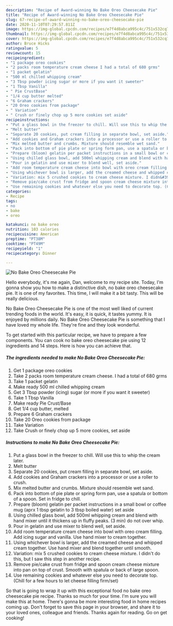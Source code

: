 ```yaml
---
description: "Recipe of Award-winning No Bake Oreo Cheesecake Pie"
title: "Recipe of Award-winning No Bake Oreo Cheesecake Pie"
slug: 67-recipe-of-award-winning-no-bake-oreo-cheesecake-pie
date: 2020-11-10T07:29:57.811Z
image: https://img-global.cpcdn.com/recipes/e7f4d8abca995c4c/751x532cq70/no-bake-oreo-cheesecake-pie-recipe-main-photo.jpg
thumbnail: https://img-global.cpcdn.com/recipes/e7f4d8abca995c4c/751x532cq70/no-bake-oreo-cheesecake-pie-recipe-main-photo.jpg
cover: https://img-global.cpcdn.com/recipes/e7f4d8abca995c4c/751x532cq70/no-bake-oreo-cheesecake-pie-recipe-main-photo.jpg
author: Bruce Hicks
ratingvalue: 5
reviewcount: 15
recipeingredient:
- "1 package oreo cookies"
- "2 packs room temperature cream cheese I had a total of 680 grms"
- "1 packet gelatin"
- "500 ml chilled whipping cream"
- "3 Tbsp powder icing sugar or more if you want it sweeter"
- "1 Tbsp Vanilla"
- " Pie CrustBase"
- "1/4 cup butter melted"
- "6 Graham crackers"
- "20 Oreo cookies from package"
- " Variation"
- " Crush or finely chop up 5 more cookies set aside"
recipeinstructions:
- "Put a glass bowl in the freezer to chill. Will use this to whip the cream later."
- "Melt butter"
- "Separate 20 cookies, put cream filling in separate bowl, set aside."
- "Add cookies and Graham crackers into a processor or use a roller to crush."
- "Mix melted butter and crumbs. Mixture should resemble wet sand."
- "Pack into bottom of pie plate or spring form pan, use a spatula or bottom of a spoon. Set in fridge to chill."
- "Prepare (bloom) gelatin per packet instructions in a small bowl or coffee mug (aprx 1 tbsp gelatin to 3 tbsp boiled water) set aside"
- "Using chilled glass bowl, add 500ml whipping cream and blend with hand mixer until it thickens up in fluffy peaks. (3 min) do not over whip."
- "Pour in gelatin and use mixer to blend well, set aside."
- "Add room temperature cream cheese into bowl with oreo cream filling. Add icing sugar and vanilla. Use hand mixer to cream together."
- "Using whichever bowl is larger, add the creamed cheese and whipped cream together. Use hand mixer and blend together until smooth."
- "Variation: mix 5 crushed cookies to cream cheese mixture. I didn&#39;t do this, but I saw this step in another recipe."
- "Remove pie/cake crust from fridge and spoon cream cheese mixture into pan on top of crust. Smooth with spatula or back of large spoon."
- "Use remaining cookies and whatever else you need to decorate top. (Chill for a few hours to let cheese filling firm/set)"
categories:
- Recipe
tags:
- no
- bake
- oreo

katakunci: no bake oreo 
nutrition: 103 calories
recipecuisine: American
preptime: "PT38M"
cooktime: "PT49M"
recipeyield: "1"
recipecategory: Dinner

---
```



![No Bake Oreo Cheesecake Pie](https://img-global.cpcdn.com/recipes/e7f4d8abca995c4c/751x532cq70/no-bake-oreo-cheesecake-pie-recipe-main-photo.jpg)

Hello everybody, it's me again, Dan, welcome to my recipe site. Today, I'm gonna show you how to make a distinctive dish, no bake oreo cheesecake pie. It is one of my favorites. This time, I will make it a bit tasty. This will be really delicious.



No Bake Oreo Cheesecake Pie is one of the most well liked of current trending foods in the world. It's easy, it is quick, it tastes yummy. It is enjoyed by millions daily. No Bake Oreo Cheesecake Pie is something that I have loved my whole life. They're fine and they look wonderful.


To get started with this particular recipe, we have to prepare a few components. You can cook no bake oreo cheesecake pie using 12 ingredients and 14 steps. Here is how you can achieve that.

<!--inarticleads1-->

##### The ingredients needed to make No Bake Oreo Cheesecake Pie:

1. Get 1 package oreo cookies
1. Take 2 packs room temperature cream cheese. I had a total of 680 grms
1. Take 1 packet gelatin
1. Make ready 500 ml chilled whipping cream
1. Get 3 Tbsp powder (icing) sugar (or more if you want it sweeter)
1. Take 1 Tbsp Vanilla
1. Make ready  Pie Crust/Base
1. Get 1/4 cup butter, melted
1. Prepare 6 Graham crackers
1. Take 20 Oreo cookies from package
1. Take  Variation
1. Take  Crush or finely chop up 5 more cookies, set aside




<!--inarticleads2-->

##### Instructions to make No Bake Oreo Cheesecake Pie:

1. Put a glass bowl in the freezer to chill. Will use this to whip the cream later.
1. Melt butter
1. Separate 20 cookies, put cream filling in separate bowl, set aside.
1. Add cookies and Graham crackers into a processor or use a roller to crush.
1. Mix melted butter and crumbs. Mixture should resemble wet sand.
1. Pack into bottom of pie plate or spring form pan, use a spatula or bottom of a spoon. Set in fridge to chill.
1. Prepare (bloom) gelatin per packet instructions in a small bowl or coffee mug (aprx 1 tbsp gelatin to 3 tbsp boiled water) set aside
1. Using chilled glass bowl, add 500ml whipping cream and blend with hand mixer until it thickens up in fluffy peaks. (3 min) do not over whip.
1. Pour in gelatin and use mixer to blend well, set aside.
1. Add room temperature cream cheese into bowl with oreo cream filling. Add icing sugar and vanilla. Use hand mixer to cream together.
1. Using whichever bowl is larger, add the creamed cheese and whipped cream together. Use hand mixer and blend together until smooth.
1. Variation: mix 5 crushed cookies to cream cheese mixture. I didn&#39;t do this, but I saw this step in another recipe.
1. Remove pie/cake crust from fridge and spoon cream cheese mixture into pan on top of crust. Smooth with spatula or back of large spoon.
1. Use remaining cookies and whatever else you need to decorate top. (Chill for a few hours to let cheese filling firm/set)




So that is going to wrap it up with this exceptional food no bake oreo cheesecake pie recipe. Thanks so much for your time. I'm sure you will make this at home. There's gonna be more interesting food in home recipes coming up. Don't forget to save this page in your browser, and share it to your loved ones, colleague and friends. Thanks again for reading. Go on get cooking!
